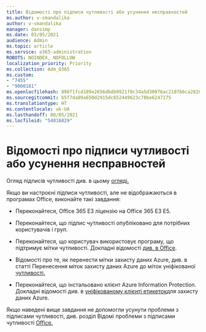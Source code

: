 ```yaml
---
title: Відомості про підписи чутливості або усунення несправностей
ms.author: v-smandalika
author: v-smandalika
manager: dansimp
ms.date: 03/05/2021
audience: Admin
ms.topic: article
ms.service: o365-administration
ROBOTS: NOINDEX, NOFOLLOW
localization_priority: Priority
ms.collection: Adm_O365
ms.custom:
- "7455"
- "9000181"
ms.openlocfilehash: 898f1fcd189e2656dbdb9921f0c34a5d30976ac210766ca28284c455053dae50
ms.sourcegitcommit: b5f7da89a650d2915dc652449623c78be6247175
ms.translationtype: HT
ms.contentlocale: uk-UA
ms.lasthandoff: 08/05/2021
ms.locfileid: "54016829"
---
```

# <a name="learn-about-or-troubleshoot-sensitivity-labels"></a>Відомості про підписи чутливості або усунення несправностей

Огляд підписів чутливості див. в цьому [огляді.](https://docs.microsoft.com/microsoft-365/compliance/sensitivity-labels)

Якщо ви настроєні підписи чутливості, але не відображаються в програмах Office, виконайте такі завдання:

- Переконайтеся, Office 365 E3 ліцензію на Office 365 E3 E5.

- Переконайтеся, що підпис чутливості опубліковано для потрібних користувачів і груп.

- Переконайтеся, що користувач використовує програму, що підтримує мітки чутливості. Докладні відомості [див. в Office](https://support.microsoft.com/topic/apply-sensitivity-labels-to-your-files-and-email-in-office-2f96e7cd-d5a4-403b-8bd7-4cc636bae0f9).

- Відомості про те, як перенести мітки захисту даних Azure, див. в статті Перенесення міток захисту даних Azure до міток уніфікованої [чутливості.](https://docs.microsoft.com/azure/information-protection/configure-policy-migrate-labels)

- Переконайтеся, що інстальовано клієнт Azure Information Protection. Докладні відомості див. в [уніфікованому клієнті етикеток](https://docs.microsoft.com/azure/information-protection/rms-client/unifiedlabelingclient-version-release-history)для захисту даних Azure.

Якщо наведені вище завдання не допомогли усунути проблеми з підписами чутливості, див. розділ Відомі проблеми з підписами чутливості [Office.](https://support.microsoft.com/topic/known-issues-with-sensitivity-labels-in-office-b169d687-2bbd-4e21-a440-7da1b2743edc)

